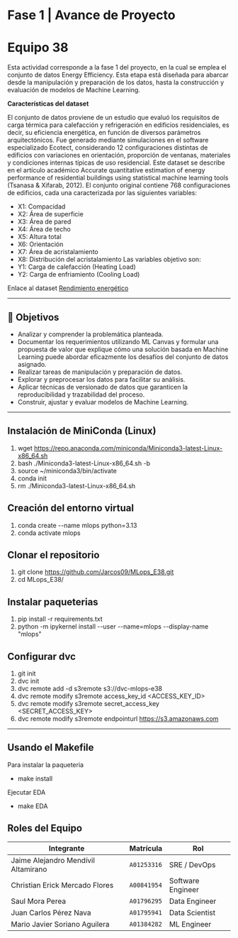 # Fase 1 | Avance de Proyecto
# Equipo 38

Esta actividad corresponde a la fase 1 del proyecto, en la cual se emplea el conjunto de datos Energy Efficiency. Esta etapa está diseñada para abarcar desde la manipulación y preparación de los datos, hasta la construcción y evaluación de modelos de Machine Learning.


**Características del dataset**

El conjunto de datos proviene de un estudio que evaluó los requisitos de carga térmica para calefacción y refrigeración en edificios residenciales, es decir, su eficiencia energética, en función de diversos parámetros arquitectónicos. Fue generado mediante simulaciones en el software especializado Ecotect, considerando 12 configuraciones distintas de edificios con variaciones en orientación, proporción de ventanas, materiales y condiciones internas típicas de uso residencial.
Este dataset se describe en el artículo académico Accurate quantitative estimation of energy performance of residential buildings using statistical machine learning tools (Tsanasa & Xifarab, 2012).
El conjunto original contiene 768 configuraciones de edificios, cada una caracterizada por las siguientes variables:
- X1: Compacidad
- X2: Área de superficie
- X3: Área de pared
- X4: Área de techo
- X5: Altura total
- X6: Orientación
- X7: Área de acristalamiento
- X8: Distribución del acristalamiento
Las variables objetivo son:
- Y1: Carga de calefacción (Heating Load)
- Y2: Carga de enfriamiento (Cooling Load)


Enlace al dataset [Rendimiento energético](https://archive.ics.uci.edu/dataset/242/energy+efficiency) 



---

## 🎯 Objetivos

- Analizar y comprender la problemática planteada.
- Documentar los requerimientos utilizando ML Canvas y formular una propuesta de valor que explique cómo una solución basada en Machine Learning puede abordar eficazmente los desafíos del conjunto de datos asignado.
- Realizar tareas de manipulación y preparación de datos.
- Explorar y preprocesar los datos para facilitar su análisis.
- Aplicar técnicas de versionado de datos que garanticen la reproducibilidad y trazabilidad del proceso.
- Construir, ajustar y evaluar modelos de Machine Learning.


---

## Instalación de MiniConda (Linux)
1. wget https://repo.anaconda.com/miniconda/Miniconda3-latest-Linux-x86_64.sh
2. bash ./Miniconda3-latest-Linux-x86_64.sh -b
3. source ~/miniconda3/bin/activate
4. conda init
5. rm ./Miniconda3-latest-Linux-x86_64.sh

## Creación del entorno virtual
1. conda create --name mlops python=3.13
2. conda activate mlops

## Clonar el repositorio
1. git clone https://github.com/Jarcos09/MLops_E38.git
2. cd MLops_E38/

## Instalar paqueterias
1. pip install -r requirements.txt
2. python -m ipykernel install --user --name=mlops --display-name "mlops"

## Configurar dvc

1. git init
2. dvc init
3. dvc remote add -d s3remote s3://dvc-mlops-e38
4. dvc remote modify s3remote access_key_id <ACCESS_KEY_ID>
5. dvc remote modify s3remote secret_access_key <SECRET_ACCESS_KEY>
6. dvc remote modify s3remote endpointurl https://s3.amazonaws.com

---

## Usando el Makefile
Para instalar la paqueteria
- make install

Ejecutar EDA
- make EDA

## Roles del Equipo
| Integrante | Matrícula | Rol |
|---|---|---|
| Jaime Alejandro Mendívil Altamirano| `A01253316` | SRE / DevOps |
| Christian Erick Mercado Flores | `A00841954` | Software Engineer  |
| Saul Mora Perea | `A01796295` | Data Engineer  |
| Juan Carlos Pérez Nava | `A01795941` | Data Scientist  |
| Mario Javier Soriano Aguilera | `A01384282` | ML Engineer  |
